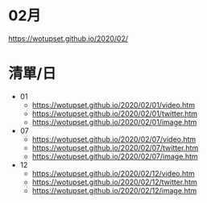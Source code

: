 # 02月
https://wotupset.github.io/2020/02/

# 清單/日
+ 01
  + https://wotupset.github.io/2020/02/01/video.htm 
  + https://wotupset.github.io/2020/02/01/twitter.htm  
  + https://wotupset.github.io/2020/02/01/image.htm 
+ 07
  + https://wotupset.github.io/2020/02/07/video.htm 
  + https://wotupset.github.io/2020/02/07/twitter.htm  
  + https://wotupset.github.io/2020/02/07/image.htm 
+ 12
  + https://wotupset.github.io/2020/02/12/video.htm 
  + https://wotupset.github.io/2020/02/12/twitter.htm  
  + https://wotupset.github.io/2020/02/12/image.htm 
